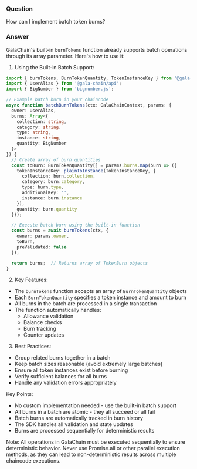 ### Question


How can I implement batch token burns?


### Answer


GalaChain's built-in `burnTokens` function already supports batch operations through its array parameter. Here's how to use it:

1. Using the Built-in Batch Support:
```typescript
import { burnTokens, BurnTokenQuantity, TokenInstanceKey } from '@gala-chain/chaincode';
import { UserAlias } from '@gala-chain/api';
import { BigNumber } from 'bignumber.js';

// Example batch burn in your chaincode
async function batchBurnTokens(ctx: GalaChainContext, params: {
  owner: UserAlias,
  burns: Array<{
    collection: string,
    category: string,
    type: string,
    instance: string,
    quantity: BigNumber
  }>
}) {
  // Create array of burn quantities
  const toBurn: BurnTokenQuantity[] = params.burns.map(burn => ({
    tokenInstanceKey: plainToInstance(TokenInstanceKey, {
      collection: burn.collection,
      category: burn.category,
      type: burn.type,
      additionalKey: '',
      instance: burn.instance
    }),
    quantity: burn.quantity
  }));

  // Execute batch burn using the built-in function
  const burns = await burnTokens(ctx, {
    owner: params.owner,
    toBurn,
    preValidated: false
  });

  return burns;  // Returns array of TokenBurn objects
}
```

2. Key Features:
- The `burnTokens` function accepts an array of `BurnTokenQuantity` objects
- Each `BurnTokenQuantity` specifies a token instance and amount to burn
- All burns in the batch are processed in a single transaction
- The function automatically handles:
  * Allowance validation
  * Balance checks
  * Burn tracking
  * Counter updates

3. Best Practices:
- Group related burns together in a batch
- Keep batch sizes reasonable (avoid extremely large batches)
- Ensure all token instances exist before burning
- Verify sufficient balances for all burns
- Handle any validation errors appropriately

Key Points:
- No custom implementation needed - use the built-in batch support
- All burns in a batch are atomic - they all succeed or all fail
- Batch burns are automatically tracked in burn history
- The SDK handles all validation and state updates
- Burns are processed sequentially for deterministic results

Note: All operations in GalaChain must be executed sequentially to ensure deterministic behavior. Never use Promise.all or other parallel execution methods, as they can lead to non-deterministic results across multiple chaincode executions.
